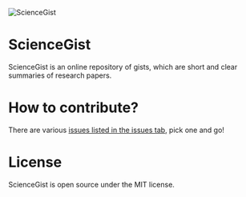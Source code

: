 ![ScienceGist](http://sciencegist.com/assets/logo-71fd4ad54a92ba1a5882ef7e90c61dbe.png)

# ScienceGist

ScienceGist is an online repository of gists, which are short and clear summaries of research papers.

# How to contribute?

There are various [issues listed in the issues tab](https://github.com/jure/sciencegist/issues), pick one and go!


# License

ScienceGist is open source under the MIT license.